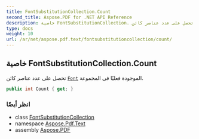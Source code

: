 ```yaml
---
title: FontSubstitutionCollection.Count
second_title: Aspose.PDF for .NET API Reference
description: خاصية FontSubstitutionCollection. تحصل على عدد عناصر كائن Font الموجودة فعليًا في المجموعة
type: docs
weight: 10
url: /ar/net/aspose.pdf.text/fontsubstitutioncollection/count/
---
```

## خاصية FontSubstitutionCollection.Count

تحصل على عدد عناصر كائن [`Font`](../../font/) الموجودة فعليًا في المجموعة.

```csharp
public int Count { get; }
```

### انظر أيضًا

* class [FontSubstitutionCollection](../)
* namespace [Aspose.Pdf.Text](../../../aspose.pdf.text/)
* assembly [Aspose.PDF](../../../)